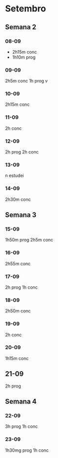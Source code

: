 # Setembro
## Semana 2
### 08-09
- 2h15m conc
- 1h10m prog
### 09-09
2h5m conc
1h prog v
### 10-09
2h15m conc
### 11-09
2h conc
### 12-09
2h prog 
2h conc
### 13-09
n estudei
### 14-09
2h30m conc

## Semana 3
### 15-09
1h50m prog
2h5m conc
### 16-09
2h55m conc
### 17-09
2h prog
1h conc
### 18-09
2h50m conc
### 19-09
2h conc
### 20-09
1h15m conc
## 21-09
2h prog

## Semana 4
### 22-09
3h prog
1h conc
### 23-09
1h30mg prog
1h conc

